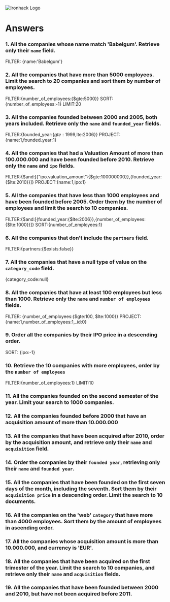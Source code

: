 ![Ironhack Logo](https://i.imgur.com/1QgrNNw.png)

# Answers

### 1. All the companies whose name match 'Babelgum'. Retrieve only their `name` field.

<!-- Your Code Goes Here -->
FILTER: {name:'Babelgum'}


### 2. All the companies that have more than 5000 employees. Limit the search to 20 companies and sort them by **number of employees**.

<!-- Your Code Goes Here -->
FILTER:{number_of_employees:{$gte:5000}}
SORT:{number_of_employees:-1}
LIMIT:20

### 3. All the companies founded between 2000 and 2005, both years included. Retrieve only the `name` and `founded_year` fields.

<!-- Your Code Goes Here -->
FILTER:{founded_year:{$gte:1999,$lte:2006}}
PROJECT:{name:1,founded_year:1}

### 4. All the companies that had a Valuation Amount of more than 100.000.000 and have been founded before 2010. Retrieve only the `name` and `ipo` fields.

<!-- Your Code Goes Here -->
FILTER:{$and:[{"ipo.valuation_amount":{$gte:100000000}},{founded_year:{$lte:2010}}]}
PROJECT:{name:1,ipo:1}

### 5. All the companies that have less than 1000 employees and have been founded before 2005. Order them by the number of employees and limit the search to 10 companies.

<!-- Your Code Goes Here -->
FILTER:{$and:[{founded_year:{$lte:2006}},{number_of_employees:{$lte:1000}}]}
SORT:{number_of_employees:1}

### 6. All the companies that don't include the `partners` field.

<!-- Your Code Goes Here -->
FILTER:{partners:{$exists:false}}

### 7. All the companies that have a null type of value on the `category_code` field.

<!-- Your Code Goes Here -->
{category_code:null}

### 8. All the companies that have at least 100 employees but less than 1000. Retrieve only the `name` and `number of employees` fields.

<!-- Your Code Goes Here -->
FILTER: {number_of_employees:{$gte:100, $lte:1000}}
PROJECT: {name:1,number_of_employees:1,_id:0}

### 9. Order all the companies by their IPO price in a descending order.

<!-- Your Code Goes Here -->
SORT: {ipo:-1}

### 10. Retrieve the 10 companies with more employees, order by the `number of employees`

<!-- Your Code Goes Here -->
FILTER:{number_of_employees:1}
LIMIT:10

### 11. All the companies founded on the second semester of the year. Limit your search to 1000 companies.

<!-- Your Code Goes Here -->

<!-- ### 12. All the companies that have been 'deadpooled' after the third year. -->

<!-- Your Code Goes Here -->

### 12. All the companies founded before 2000 that have an acquisition amount of more than 10.000.000

<!-- Your Code Goes Here -->

### 13. All the companies that have been acquired after 2010, order by the acquisition amount, and retrieve only their `name` and `acquisition` field.

<!-- Your Code Goes Here -->

### 14. Order the companies by their `founded year`, retrieving only their `name` and `founded year`.

<!-- Your Code Goes Here -->

### 15. All the companies that have been founded on the first seven days of the month, including the seventh. Sort them by their `acquisition price` in a descending order. Limit the search to 10 documents.

<!-- Your Code Goes Here -->

### 16. All the companies on the 'web' `category` that have more than 4000 employees. Sort them by the amount of employees in ascending order.

<!-- Your Code Goes Here -->

### 17. All the companies whose acquisition amount is more than 10.000.000, and currency is 'EUR'.

<!-- Your Code Goes Here -->

### 18. All the companies that have been acquired on the first trimester of the year. Limit the search to 10 companies, and retrieve only their `name` and `acquisition` fields.

<!-- Your Code Goes Here -->

### 19. All the companies that have been founded between 2000 and 2010, but have not been acquired before 2011.

<!-- Your Code Goes Here -->
